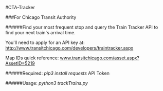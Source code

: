 #CTA-Tracker

###For Chicago Transit Authority


######Find your most frequent stop and query the Train Tracker API to find your next train's arrival time.



You'll need to apply for an API key at: http://www.transitchicago.com/developers/traintracker.aspx



Map IDs quick reference:
www.transitchicago.com/asset.aspx?AssetID=5219


######Required:
*pip3 install requests*
API Token

######Usage:
*python3 trackTrains.py*
